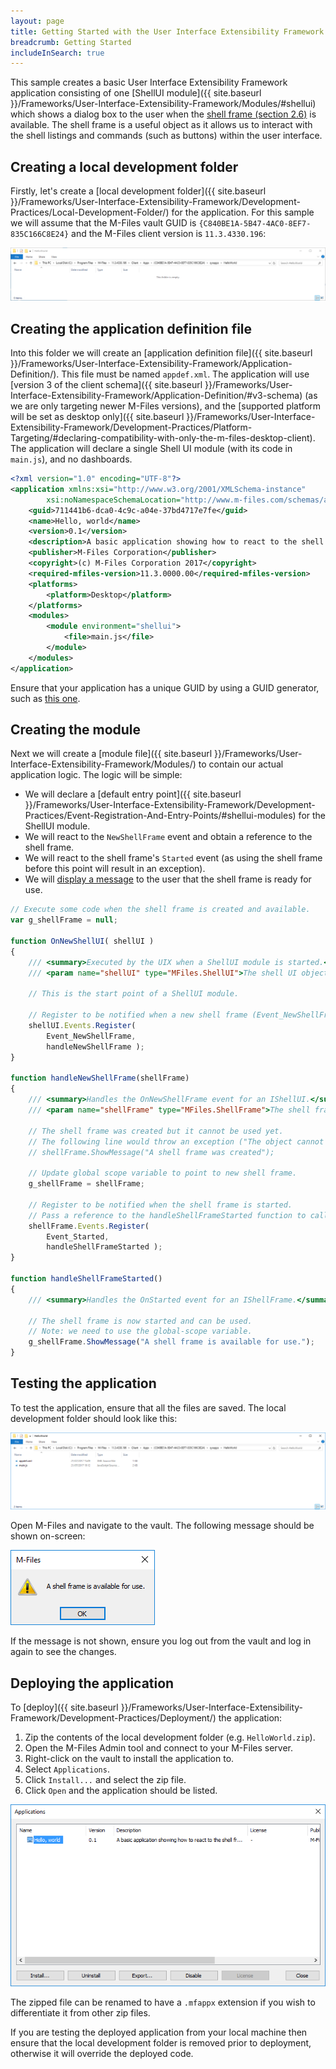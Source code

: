 ```yaml
---
layout: page
title: Getting Started with the User Interface Extensibility Framework
breadcrumb: Getting Started
includeInSearch: true
---
```


This sample creates a basic User Interface Extensibility Framework application consisting of one [ShellUI module]({{ site.baseurl }}/Frameworks/User-Interface-Extensibility-Framework/Modules/#shellui) which shows a dialog box to the user when the [shell frame (section 2.6)](https://www.m-files.com/UI_Extensibility_Framework/index.html#DevGuide.htm) is available.  The shell frame is a useful object as it allows us to interact with the shell listings and commands (such as buttons) within the user interface.

## Creating a local development folder

Firstly, let's create a [local development folder]({{ site.baseurl }}/Frameworks/User-Interface-Extensibility-Framework/Development-Practices/Local-Development-Folder/) for the application.  For this sample we will assume that the M-Files vault GUID is `{C840BE1A-5B47-4AC0-8EF7-835C166C8E24}` and the M-Files client version is `11.3.4330.196`:

![The (empty) local development folder](dev-folder.png)

## Creating the application definition file

Into this folder we will create an [application definition file]({{ site.baseurl }}/Frameworks/User-Interface-Extensibility-Framework/Application-Definition/).  This file must be named `appdef.xml`.  The application will use [version 3 of the client schema]({{ site.baseurl }}/Frameworks/User-Interface-Extensibility-Framework/Application-Definition/#v3-schema) (as we are only targeting newer M-Files versions), and the [supported platform will be set as desktop only]({{ site.baseurl }}/Frameworks/User-Interface-Extensibility-Framework/Development-Practices/Platform-Targeting/#declaring-compatibility-with-only-the-m-files-desktop-client).  The application will declare a single Shell UI module (with its code in `main.js`), and no dashboards.

```xml
<?xml version="1.0" encoding="UTF-8"?>
<application xmlns:xsi="http://www.w3.org/2001/XMLSchema-instance"
		xsi:noNamespaceSchemaLocation="http://www.m-files.com/schemas/appdef-client-v3.xsd">
	<guid>711441b6-dca0-4c9c-a04e-37bd4717e7fe</guid>	
	<name>Hello, world</name>
	<version>0.1</version>
	<description>A basic application showing how to react to the shell frame being available.</description>
	<publisher>M-Files Corporation</publisher>
	<copyright>(c) M-Files Corporation 2017</copyright>
	<required-mfiles-version>11.3.0000.00</required-mfiles-version>
	<platforms>
		<platform>Desktop</platform>
	</platforms>
	<modules>
		<module environment="shellui">
			<file>main.js</file>
		</module>
	</modules>
</application>
```

<p class="note">Ensure that your application has a unique GUID by using a GUID generator, such as <a href="https://guidgenerator.com/">this one</a>.</p>

## Creating the module

Next we will create a [module file]({{ site.baseurl }}/Frameworks/User-Interface-Extensibility-Framework/Modules/) to contain our actual application logic.  The logic will be simple:

* We will declare a [default entry point]({{ site.baseurl }}/Frameworks/User-Interface-Extensibility-Framework/Development-Practices/Event-Registration-And-Entry-Points/#shellui-modules) for the ShellUI module.
* We will react to the `NewShellFrame` event and obtain a reference to the shell frame.
* We will react to the shell frame's `Started` event (as using the shell frame before this point will result in an exception).
* We will [display a message](https://www.m-files.com/UI_Extensibility_Framework/index.html#ShowingMessageBoxes.html) to the user that the shell frame is ready for use.

```javascript
// Execute some code when the shell frame is created and available.
var g_shellFrame = null;
 
function OnNewShellUI( shellUI )
{
	/// <summary>Executed by the UIX when a ShellUI module is started.</summary>
	/// <param name="shellUI" type="MFiles.ShellUI">The shell UI object which was created.</param>
 
	// This is the start point of a ShellUI module.
 
	// Register to be notified when a new shell frame (Event_NewShellFrame) is created.
	shellUI.Events.Register(
		Event_NewShellFrame,
		handleNewShellFrame );
}
 
function handleNewShellFrame(shellFrame)
{
	/// <summary>Handles the OnNewShellFrame event for an IShellUI.</summary>
	/// <param name="shellFrame" type="MFiles.ShellFrame">The shell frame object which was created.</param>
 
	// The shell frame was created but it cannot be used yet.
	// The following line would throw an exception ("The object cannot be accessed, because it is not ready."):
	// shellFrame.ShowMessage("A shell frame was created");
 
	// Update global scope variable to point to new shell frame.
	g_shellFrame = shellFrame;
 
	// Register to be notified when the shell frame is started.
	// Pass a reference to the handleShellFrameStarted function to call when the event is fired.
	shellFrame.Events.Register(
		Event_Started,
		handleShellFrameStarted );
}
 
function handleShellFrameStarted()
{
	/// <summary>Handles the OnStarted event for an IShellFrame.</summary>
 
	// The shell frame is now started and can be used.
	// Note: we need to use the global-scope variable.
	g_shellFrame.ShowMessage("A shell frame is available for use.");
}
```

## Testing the application

To test the application, ensure that all the files are saved.  The local development folder should look like this:

![The local development folder (after file creation)](dev-folder-complete.png)

Open M-Files and navigate to the vault.  The following message should be shown on-screen:

![A message showing that the shell frame is available for use](message.png)

<p class="note">If the message is not shown, ensure you log out from the vault and log in again to see the changes.</p>

## Deploying the application

To [deploy]({{ site.baseurl }}/Frameworks/User-Interface-Extensibility-Framework/Development-Practices/Deployment/) the application:

1. Zip the contents of the local development folder (e.g. `HelloWorld.zip`).
2. Open the M-Files Admin tool and connect to your M-Files server.
3. Right-click on the vault to install the application to.
4. Select `Applications`.
5. Click `Install...` and select the zip file.
6. Click `Open` and the application should be listed.

![The vault applications list showing the installed application](installed.png)

<p class="note">The zipped file can be renamed to have a <code class="highlighter-rouge">.mfappx</code> extension if you wish to differentiate it from other zip files.</p>

<p class="note warning">If you are testing the deployed application from your local machine then ensure that the local development folder is removed prior to deployment, otherwise it will override the deployed code.</p>